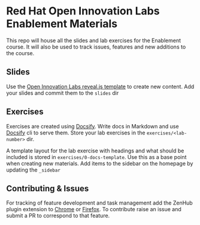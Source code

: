 # Red Hat Open Innovation Labs Enablement Materials
This repo will house all the slides and lab exercises for the Enablement course. It will also be used to track issues, features and new additions to the course.


## Slides
Use the [Open Innovation Labs reveal.js template](https://github.com/rht-labs/slides-template) to create new content. Add your slides and commit them to the `slides` dir

## Exercises
Exercises are created using [Docsify](https://docsify.js.org/#/). Write docs in Markdown and use [Docsify](https://github.com/QingWei-Li/docsify-cli) cli to serve them. Store your lab exercises in the `exercises/<lab-number>` dir.

A template layout for the lab exercise with headings and what should be included is stored in `exercises/0-docs-template`. Use this as a base point when creating new materials. Add items to the sidebar on the homepage by updating the `_sidebar`

## Contributing & Issues
For tracking of feature development and task management add the ZenHub plugin extension to [Chrome](https://chrome.google.com/webstore/detail/zenhub-for-github/ogcgkffhplmphkaahpmffcafajaocjbd) or [Firefox](https://www.zenhub.com/extension). 
To contribute raise an issue and submit a PR to correspond to that feature.